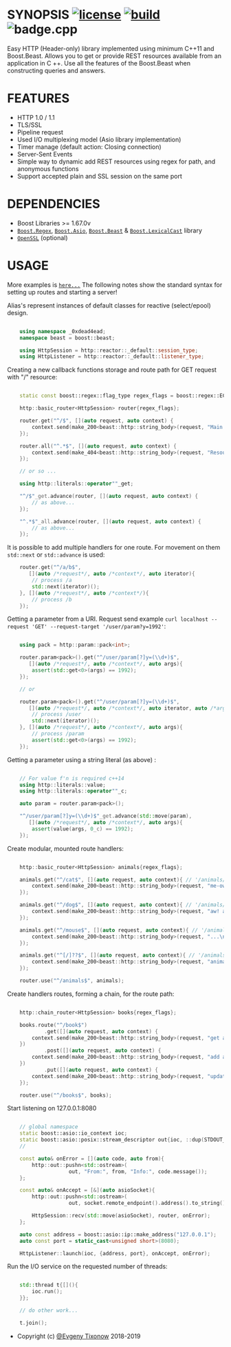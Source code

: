 # SYNOPSIS [![license][badge.license]][license] [![build][badge.build]][build] ![badge.cpp](https://img.shields.io/badge/c++-11/14-ff69b4.svg?style=flat-square)

[badge.license]: http://img.shields.io/badge/license-BSD%E2%80%932%E2%80%93Clause-blue.svg?style=flat-square
[badge.build]: https://img.shields.io/travis/0xdead4ead/BeastHttp.svg?style=flat-square&logo=travis

[license]: https://github.com/0xdead4ead/BeastHttp/blob/master/LICENSE
[build]: https://travis-ci.org/0xdead4ead/BeastHttp

Easy HTTP (Header-only) library implemented using minimum C++11 and Boost.Beast. Allows you to get or provide REST resources available from an application in C ++. Use all the features of the Boost.Beast when constructing queries and answers.

# FEATURES

* HTTP 1.0 / 1.1
* TLS/SSL
* Pipeline request
* Used I/O multiplexing model (Asio library implementation)
* Timer manage (default action: Closing connection)
* Server-Sent Events
* Simple way to dynamic add REST resources using regex for path, and anonymous functions
* Support accepted plain and SSL session on the same port

# DEPENDENCIES

* Boost Libraries >= 1.67.0v
* [`Boost.Regex`](https://github.com/boostorg/regex), [`Boost.Asio`](https://github.com/boostorg/asio), [`Boost.Beast`](https://github.com/boostorg/beast/tree/develop) & [`Boost.LexicalCast`](https://github.com/boostorg/lexical_cast) library
* [`OpenSSL`](https://github.com/openssl/openssl) (optional)

# USAGE

More examples is [`here...`](https://github.com/0xdead4ead/BeastHttp/tree/dev/examples)
The following notes show the standard syntax for setting up routes and starting a server!

Alias's represent instances of default classes for reactive (select/epool) design.

```cpp

    using namespace _0xdead4ead;
    namespace beast = boost::beast;

    using HttpSession = http::reactor::_default::session_type;
    using HttpListener = http::reactor::_default::listener_type;

```

Creating a new callback functions storage and route path for GET request with "/" resource:

```cpp

    static const boost::regex::flag_type regex_flags = boost::regex::ECMAScript;

    http::basic_router<HttpSession> router{regex_flags};

    router.get("^/$", [](auto request, auto context) {
        context.send(make_200<beast::http::string_body>(request, "Main page\n", "text/html"));
    });

    router.all("^.*$", [](auto request, auto context) {
        context.send(make_404<beast::http::string_body>(request, "Resource is not found\n", "text/html"));
    });

    // or so ...

    using http::literals::operator""_get;

    "^/$"_get.advance(router, [](auto request, auto context) {
        // as above...
    });

    "^.*$"_all.advance(router, [](auto request, auto context) {
        // as above...
    });

```

It is possible to add multiple handlers for one route. For movement on them `std::next` or `std::advance` is used:

```cpp
    router.get("^/a/b$",
       [](auto /*request*/, auto /*context*/, auto iterator){
        // process /a
        std::next(iterator)();
    }, [](auto /*request*/, auto /*context*/){
        // process /b
    });

```

Getting a parameter from a URI. Request send example `curl localhost --request 'GET' --request-target '/user/param?y=1992'`:

```cpp

    using pack = http::param::pack<int>;

    router.param<pack>().get("^/user/param[?]y=(\\d+)$",
       [](auto /*request*/, auto /*context*/, auto args){
        assert(std::get<0>(args) == 1992);
    });

    // or

    router.param<pack>().get("^/user/param[?]y=(\\d+)$",
       [](auto /*request*/, auto /*context*/, auto iterator, auto /*args*/){
        // process /user
        std::next(iterator)();
    }, [](auto /*request*/, auto /*context*/, auto args){
        // process /param
        assert(std::get<0>(args) == 1992);
    });

```

Getting a parameter using a string literal (as above) :

```cpp

    // For value f'n is required c++14
    using http::literals::value;
    using http::literals::operator""_c;

    auto param = router.param<pack>();

    "^/user/param[?]y=(\\d+)$"_get.advance(std::move(param),
       [](auto /*request*/, auto /*context*/, auto args){
        assert(value(args, 0_c) == 1992);
    });

```

Create modular, mounted route handlers:

```cpp

    http::basic_router<HttpSession> animals{regex_flags};

    animals.get("^/cat$", [](auto request, auto context){ // '/animals/cat'
        context.send(make_200<beast::http::string_body>(request, "me-ow\n", "text/html"));
    });

    animals.get("^/dog$", [](auto request, auto context){ // '/animals/dog'
        context.send(make_200<beast::http::string_body>(request, "aw! aw! Rrrrr\n", "text/html"));
    });

    animals.get("^/mouse$", [](auto request, auto context){ // '/animals/mouse'
        context.send(make_200<beast::http::string_body>(request, "...\n", "text/html"));
    });

    animals.get("^[/]??$", [](auto request, auto context){ // '/animals' or '/animals/'
        context.send(make_200<beast::http::string_body>(request, "animals home page\n", "text/html"));
    });

    router.use("^/animals$", animals);

```

Create handlers routes, forming a chain, for the route path:

```cpp

    http::chain_router<HttpSession> books{regex_flags};

    books.route("^/book$")
            .get([](auto request, auto context) {
        context.send(make_200<beast::http::string_body>(request, "get a random book\n", "text/html"));
    })
            .post([](auto request, auto context) {
        context.send(make_200<beast::http::string_body>(request, "add a book\n", "text/html"));
    })
            .put([](auto request, auto context) {
        context.send(make_200<beast::http::string_body>(request, "update the book\n", "text/html"));
    });

    router.use("^/books$", books);

```

Start listening on 127.0.0.1:8080

```cpp

    // global namespace
    static boost::asio::io_context ioc;
    static boost::asio::posix::stream_descriptor out{ioc, ::dup(STDOUT_FILENO)};
    //

    const auto& onError = [](auto code, auto from){
        http::out::pushn<std::ostream>(
                    out, "From:", from, "Info:", code.message());
    };

    const auto& onAccept = [&](auto asioSocket){
        http::out::pushn<std::ostream>(
                    out, socket.remote_endpoint().address().to_string(), "connected!");

        HttpSession::recv(std::move(asioSocket), router, onError);
    };

    auto const address = boost::asio::ip::make_address("127.0.0.1");
    auto const port = static_cast<unsigned short>(8080);

    HttpListener::launch(ioc, {address, port}, onAccept, onError);

```

Run the I/O service on the requested number of threads:

```cpp

    std::thread t{[](){
        ioc.run();
    }};

    // do other work...

    t.join();

```
* Copyright (c) [@Evgeny Tixonow](https://github.com/0xdead4ead) 2018-2019
